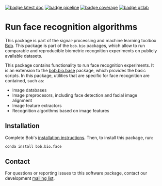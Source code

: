 [![badge latest doc](https://img.shields.io/badge/docs-latest-orange.svg)](https://www.idiap.ch/software/bob/docs/bob/bob.bio.face/master/sphinx/index.html)
[![badge pipeline](https://gitlab.idiap.ch/bob/bob.bio.face/badges/master/pipeline.svg)](https://gitlab.idiap.ch/bob/bob.bio.face/commits/master)
[![badge coverage](https://gitlab.idiap.ch/bob/bob.bio.face/badges/master/coverage.svg)](https://www.idiap.ch/software/bob/docs/bob/bob.bio.face/master/coverage/)
[![badge gitlab](https://img.shields.io/badge/gitlab-project-0000c0.svg)](https://gitlab.idiap.ch/bob/bob.bio.face)

# Run face recognition algorithms

This package is part of the signal-processing and machine learning toolbox
[Bob](https://www.idiap.ch/software/bob).
This package is part of the `bob.bio` packages, which allow to run
comparable and reproducible biometric recognition experiments on publicly
available datasets.

This package contains functionality to run face recognition experiments.
It is an extension to the
[bob.bio.base](https://pypi.python.org/pypi/bob.bio.base>) package, which
provides the basic scripts.
In this package, utilities that are specific for face recognition are
contained, such as:

* Image databases
* Image preprocesors, including face detection and facial image alignment
* Image feature extractors
* Recognition algorithms based on image features

## Installation

Complete Bob's
[installation instructions](https://www.idiap.ch/software/bob/install). Then,
to install this package, run:

``` sh
conda install bob.bio.face
```

## Contact

For questions or reporting issues to this software package, contact our
development [mailing list](https://www.idiap.ch/software/bob/discuss).
